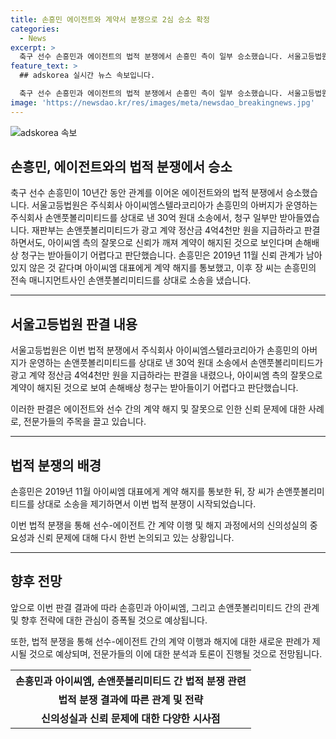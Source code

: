 ```yaml
---
title: 손흥민 에이전트와 계약서 분쟁으로 2심 승소 확정
categories:
  - News
excerpt: >
  축구 선수 손흥민과 에이전트의 법적 분쟁에서 손흥민 측이 일부 승소했습니다. 서울고등법원은 아이씨엠스텔라코리아가 손흥민 아버지가 운영하는 손앤풋볼리미티드를 상대로 낸 30억 원대 소송에서 일부 청구만 받아들였으며, 광고 계약 정산금 4억4천만 원을 아이씨엠에 지불하라 판결했습니다. 재판부는 아이씨엠의 잘못으로 신뢰가 깨져 계약이 해지된 것으로 보이지만, 손해배상 청구는 받아들이기 어렵다고 판단했습니다. 이에 따라 손흥민과 에이전트의 관계가 결별된 사건에 대한 변화가 예상됩니다.
feature_text: >
  ## adskorea 실시간 뉴스 속보입니다.

  축구 선수 손흥민과 에이전트의 법적 분쟁에서 손흥민 측이 일부 승소했습니다. 서울고등법원은 아이씨엠스텔라코리아가 손흥민 아버지가 운영하는 손앤풋볼리미티드를 상대로 낸 30억 원대 소송에서 일부 청구만 받아들였으며, 광고 계약 정산금 4억4천만 원을 아이씨엠에 지불하라 판결했습니다. 재판부는 아이씨엠의 잘못으로 신뢰가 깨져 계약이 해지된 것으로 보이지만, 손해배상 청구는 받아들이기 어렵다고 판단했습니다. 이에 따라 손흥민과 에이전트의 관계가 결별된 사건에 대한 변화가 예상됩니다.
image: 'https://newsdao.kr/res/images/meta/newsdao_breakingnews.jpg'
---
```


<p><img src="https://newsdao.kr/res/images/meta/newsdao_breakingnews.jpg" alt="adskorea 속보" /></p>

<h2 data-ke-size="size26">손흥민, 에이전트와의 법적 분쟁에서 승소</h2>

<p data-ke-size="size16">축구 선수 손흥민이 10년간 동안 관계를 이어온 에이전트와의 법적 분쟁에서 승소했습니다. 서울고등법원은 주식회사 아이씨엠스텔라코리아가 손흥민의 아버지가 운영하는 주식회사 손앤풋볼리미티드를 상대로 낸 30억 원대 소송에서, 청구 일부만 받아들였습니다. 재판부는 손앤풋볼리미티드가 광고 계약 정산금 4억4천만 원을 지급하라고 판결하면서도, 아이씨엠 측의 잘못으로 신뢰가 깨져 계약이 해지된 것으로 보인다며 손해배상 청구는 받아들이기 어렵다고 판단했습니다. 손흥민은 2019년 11월 신뢰 관계가 남아 있지 않은 것 같다며 아이씨엠 대표에게 계약 해지를 통보했고, 이후 장 씨는 손흥민의 전속 매니지먼트사인 손앤풋볼리미티드를 상대로 소송을 냈습니다.</p>

<hr>

<h2 data-ke-size="size26">서울고등법원 판결 내용</h2>

<p data-ke-size="size16">서울고등법원은 이번 법적 분쟁에서 주식회사 아이씨엠스텔라코리아가 손흥민의 아버지가 운영하는 손앤풋볼리미티드를 상대로 낸 30억 원대 소송에서 손앤풋볼리미티드가 광고 계약 정산금 4억4천만 원을 지급하라는 판결을 내렸으나, 아이씨엠 측의 잘못으로 계약이 해지된 것으로 보여 손해배상 청구는 받아들이기 어렵다고 판단했습니다.</p>

<p data-ke-size="size16">이러한 판결은 에이전트와 선수 간의 계약 해지 및 잘못으로 인한 신뢰 문제에 대한 사례로, 전문가들의 주목을 끌고 있습니다. </p>

<hr>

<h2 data-ke-size="size26">법적 분쟁의 배경</h2>

<p data-ke-size="size16">손흥민은 2019년 11월 아이씨엠 대표에게 계약 해지를 통보한 뒤, 장 씨가 손앤풋볼리미티드를 상대로 소송을 제기하면서 이번 법적 분쟁이 시작되었습니다. </p>

<p data-ke-size="size16">이번 법적 분쟁을 통해 선수-에이전트 간 계약 이행 및 해지 과정에서의 신의성실의 중요성과 신뢰 문제에 대해 다시 한번 논의되고 있는 상황입니다.</p>

<hr>

<h2 data-ke-size="size26">향후 전망</h2>

<p data-ke-size="size16">앞으로 이번 판결 결과에 따라 손흥민과 아이씨엠, 그리고 손앤풋볼리미티드 간의 관계 및 향후 전략에 대한 관심이 증폭될 것으로 예상됩니다. </p>

<p data-ke-size="size16">또한, 법적 분쟁을 통해 선수-에이전트 간의 계약 이행과 해지에 대한 새로운 판례가 제시될 것으로 예상되며, 전문가들의 이에 대한 분석과 토론이 진행될 것으로 전망됩니다.</p>

<table>
    <tr>
        <th>손흥민과 아이씨엠, 손앤풋볼리미티드 간 법적 분쟁 관련</th>
    </tr>
    <tr>
        <td style="text-align: center; height: 17px;"><b>법적 분쟁 결과에 따른 관계 및 전략</b></td>
    </tr>
    <tr>
        <td style="text-align: center; height: 17px;"><b>신의성실과 신뢰 문제에 대한 다양한 시사점</b></td>
    </tr>
</table>

